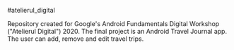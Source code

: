 #atelierul_digital

Repository created for Google's Android Fundamentals Digital Workshop ("Atelierul Digital") 2020.
The final project is an Android Travel Journal app. The user can add, remove and edit travel trips.
